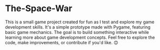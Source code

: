 # The-Space-War
This is a small game project created for fun as I test and explore my game development skills. It's a simple prototype made with Pygame, featuring basic game mechanics. The goal is to build something interactive while learning more about game development concepts. Feel free to explore the code, make improvements, or contribute if you'd like. 😊
